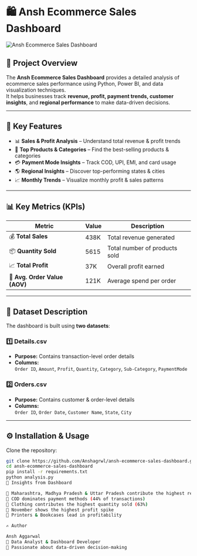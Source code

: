 # 🛍️ Ansh Ecommerce Sales Dashboard

![Ansh Ecommerce Sales Dashboard](<img width="1536" height="1024" alt="ansh eccomerce sales dashboard" src="https://github.com/user-attachments/assets/c6ed448a-ad9f-4c3b-ad7f-fc8a4769d7a3" />
)

## 📌 Project Overview  
The **Ansh Ecommerce Sales Dashboard** provides a detailed analysis of ecommerce sales performance using Python, Power BI, and data visualization techniques.  
It helps businesses track **revenue, profit, payment trends, customer insights**, and **regional performance** to make data-driven decisions.

---

## 🚀 Key Features  
- 📊 **Sales & Profit Analysis** – Understand total revenue & profit trends  
- 🛒 **Top Products & Categories** – Find the best-selling products & categories  
- 💳 **Payment Mode Insights** – Track COD, UPI, EMI, and card usage  
- 🌎 **Regional Insights** – Discover top-performing states & cities  
- 📈 **Monthly Trends** – Visualize monthly profit & sales patterns  

---

## 📊 Key Metrics (KPIs)

| **Metric**          | **Value** | **Description**                     |
|---------------------|-----------|-------------------------------------|
| 💰 **Total Sales**  | 438K      | Total revenue generated            |
| 📦 **Quantity Sold**| 5615      | Total number of products sold      |
| 📈 **Total Profit** | 37K       | Overall profit earned             |
| 🛒 **Avg. Order Value (AOV)** | 121K | Average spend per order         |

---

## 📂 Dataset Description  

The dashboard is built using **two datasets**:

### **1️⃣ Details.csv**
- **Purpose:** Contains transaction-level order details  
- **Columns:**  
  `Order ID`, `Amount`, `Profit`, `Quantity`, `Category`, `Sub-Category`, `PaymentMode`

### **2️⃣ Orders.csv**
- **Purpose:** Contains customer & order-level details  
- **Columns:**  
  `Order ID`, `Order Date`, `Customer Name`, `State`, `City`

---

## ⚙️ Installation & Usage  

Clone the repository:
```bash
git clone https://github.com/Anshagrwl/ansh-ecommerce-sales-dashboard.git
cd ansh-ecommerce-sales-dashboard
pip install -r requirements.txt
python analysis.py
📌 Insights from Dashboard

🔹 Maharashtra, Madhya Pradesh & Uttar Pradesh contribute the highest revenue
🔹 COD dominates payment methods (44% of transactions)
🔹 Clothing contributes the highest quantity sold (63%)
🔹 November shows the highest profit spike
🔹 Printers & Bookcases lead in profitability

✍️ Author

Ansh Aggarwal
📌 Data Analyst & Dashboard Developer
🚀 Passionate about data-driven decision-making
